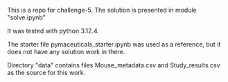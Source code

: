 This is a repo for challenge-5.
The solution is presented in module "solve.ipynb"

It was tested with python 3.12.4.

The starter file pymaceuticals_starter.ipynb was used as a reference, but it does not have any solution work in there.

Directory "data" contains files Mouse_metadata.csv and Study_results.csv as the source for this work.